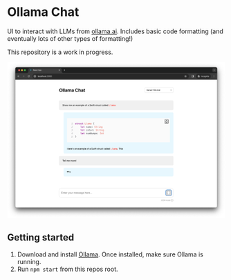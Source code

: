 # Ollama Chat

UI to interact with LLMs from [ollama.ai](https://ollama.ai/). Includes basic code formatting (and eventually lots of other types of formatting!)

This repository is a work in progress.

![Demo Screenshot](./public/images/demo-screenshot.png)

## Getting started

1. Download and install [Ollama](https://ollama.ai/). Once installed, make sure Ollama is running.
2. Run `npm start` from this repos root.
